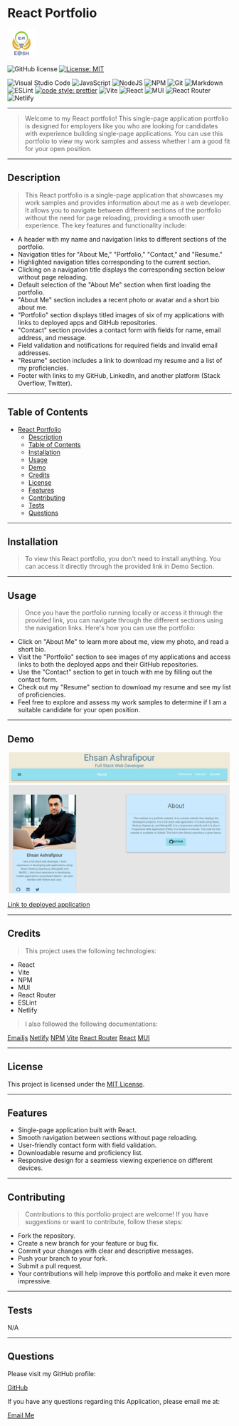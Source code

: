 # React Portfolio

![E@sh](./public/Favicon.ico)

![GitHub license](https://img.shields.io/badge/license-MIT-blue.svg)
[![License: MIT](https://img.shields.io/badge/License-MIT-yellow.svg)](https://opensource.org/licenses/MIT)

![Visual Studio Code](https://img.shields.io/badge/Visual%20Studio%20Code-0078d7.svg?style=for-the-badge&logo=visual-studio-code&logoColor=white)
![JavaScript](https://img.shields.io/badge/javascript-%23323330.svg?style=for-the-badge&logo=javascript&logoColor=%23F7DF1E)
![NodeJS](https://img.shields.io/badge/node.js-6DA55F?style=for-the-badge&logo=node.js&logoColor=white)
![NPM](https://img.shields.io/badge/NPM-%23CB3837.svg?style=for-the-badge&logo=npm&logoColor=white)
![Git](https://img.shields.io/badge/git-%23F05033.svg?style=for-the-badge&logo=git&logoColor=white)
![Markdown](https://img.shields.io/badge/markdown-%23000000.svg?style=for-the-badge&logo=markdown&logoColor=white)
![ESLint](https://img.shields.io/badge/ESLint-4B3263?style=for-the-badge&logo=eslint&logoColor=white)
[![code style: prettier](https://img.shields.io/badge/code_style-prettier-ff69b4.svg?style=flat-square)](https://github.com/prettier/prettier)
![Vite](https://img.shields.io/badge/vite-%23646CFF.svg?style=for-the-badge&logo=vite&logoColor=white)
![React](https://img.shields.io/badge/react-%2320232a.svg?style=for-the-badge&logo=react&logoColor=%2361DAFB)
![MUI](https://img.shields.io/badge/MUI-%230081CB.svg?style=for-the-badge&logo=mui&logoColor=white)
![React Router](https://img.shields.io/badge/React_Router-CA4245?style=for-the-badge&logo=react-router&logoColor=white)
![Netlify](https://img.shields.io/badge/netlify-%23000000.svg?style=for-the-badge&logo=netlify&logoColor=#00C7B7)

---

>Welcome to my React portfolio! This single-page application portfolio is designed for employers like you who are looking for candidates with experience building single-page applications. You can use this portfolio to view my work samples and assess whether I am a good fit for your open position.

---

## Description

>This React portfolio is a single-page application that showcases my work samples and provides information about me as a web developer. It allows you to navigate between different sections of the portfolio without the need for page reloading, providing a smooth user experience. The key features and functionality include:

- A header with my name and navigation links to different sections of the portfolio.
- Navigation titles for "About Me," "Portfolio," "Contact," and "Resume."
- Highlighted navigation titles corresponding to the current section.
- Clicking on a navigation title displays the corresponding section below without page reloading.
- Default selection of the "About Me" section when first loading the portfolio.
- "About Me" section includes a recent photo or avatar and a short bio about me.
- "Portfolio" section displays titled images of six of my applications with links to deployed apps and GitHub repositories.
- "Contact" section provides a contact form with fields for name, email address, and message.
- Field validation and notifications for required fields and invalid email addresses.
- "Resume" section includes a link to download my resume and a list of my proficiencies.
- Footer with links to my GitHub, LinkedIn, and another platform (Stack Overflow, Twitter).

---

## Table of Contents

- [React Portfolio](#react-portfolio)
  - [Description](#description)
  - [Table of Contents](#table-of-contents)
  - [Installation](#installation)
  - [Usage](#usage)
  - [Demo](#demo)
  - [Credits](#credits)
  - [License](#license)
  - [Features](#features)
  - [Contributing](#contributing)
  - [Tests](#tests)
  - [Questions](#questions)

---

## Installation

>To view this React portfolio, you don't need to install anything. You can access it directly through the provided link in Demo Section.

---

## Usage

>Once you have the portfolio running locally or access it through the provided link, you can navigate through the different sections using the navigation links. Here's how you can use the portfolio:

- Click on "About Me" to learn more about me, view my photo, and read a short bio.
- Visit the "Portfolio" section to see images of my applications and access links to both the deployed apps and their GitHub repositories.
- Use the "Contact" section to get in touch with me by filling out the contact form.
- Check out my "Resume" section to download my resume and see my list of proficiencies.
- Feel free to explore and assess my work samples to determine if I am a suitable candidate for your open position.

---

## Demo

![Demo](./src/assets/image/Demo.jpg)

[Link to deployed application]()

---

## Credits

>This project uses the following technologies:

- React
- Vite
- NPM
- MUI
- React Router
- ESLint
- Netlify

> I also followed the following documentations:

[Emailjs](https://www.emailjs.com/docs/)
[Netlify](https://www.netlify.com/)
[NPM](https://www.npmjs.com/package/@react-pdf/renderer)
[Vite](https://vitejs.dev/guide/)
[React Router](https://reactrouter.com/en/main/start/overview)
[React](https://react.dev/learn)
[MUI](https://mui.com/material-ui/getting-started/)

---

## License

This project is licensed under the [MIT License](LICENSE).

---

## Features

- Single-page application built with React.
- Smooth navigation between sections without page reloading.
- User-friendly contact form with field validation.
- Downloadable resume and proficiency list.
- Responsive design for a seamless viewing experience on different devices.

---

## Contributing

>Contributions to this portfolio project are welcome! If you have suggestions or want to contribute, follow these steps:

- Fork the repository.
- Create a new branch for your feature or bug fix.
- Commit your changes with clear and descriptive messages.
- Push your branch to your fork.
- Submit a pull request.
- Your contributions will help improve this portfolio and make it even more impressive.

---

## Tests

N/A

---

## Questions

Please visit my GitHub profile:

[GitHub](https://github.com/EhsanAsh)

If you have any questions regarding this Application, please email me at:

[Email Me](ehsan.ashrafipour@gmail.com)